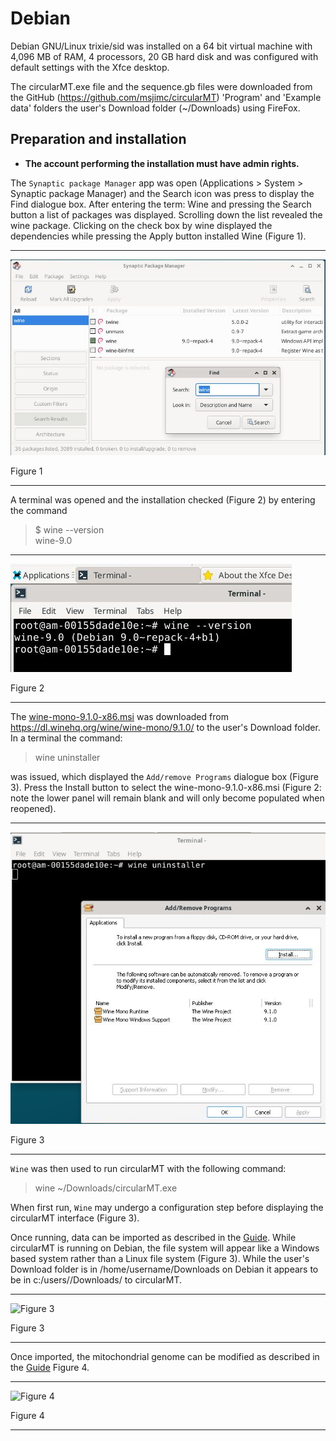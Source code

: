 # Debian 
Debian GNU/Linux trixie/sid was installed on a 64 bit virtual machine with 4,096 MB of RAM, 4 processors, 20 GB hard disk and was configured with default settings with the Xfce desktop.

The circularMT.exe file and the sequence.gb files were downloaded from the GitHub (https://github.com/msjimc/circularMT) 'Program' and 'Example data' folders the user's Download folder (~/Downloads) using FireFox.

## Preparation and installation

* **The account performing the installation must have admin rights.**

The ```Synaptic package Manager``` app was open (Applications > System > Synaptic package Manager) and the Search icon was press to display the Find dialogue box. After entering the term: Wine and pressing the Search button a list of packages was displayed. Scrolling down the list revealed the wine package.  Clicking on the check box by wine displayed the dependencies while pressing the Apply button installed Wine (Figure 1).

<hr />

![Figure 1](images/debian_figure1.jpg)

Figure 1

<hr />

A terminal was opened and the installation checked (Figure 2) by entering the command

>$  wine --version  
wine-9.0

<hr />

![Figure 2](images/debian_figure2.jpg)

Figure 2

<hr />

The [wine-mono-9.1.0-x86.msi](https://dl.winehq.org/wine/wine-mono/9.1.0/wine-mono-9.1.0-x86.msi) was downloaded from https://dl.winehq.org/wine/wine-mono/9.1.0/ to the user's Download folder. In a terminal the command:

> wine uninstaller

was issued, which displayed the ```Add/remove Programs``` dialogue box (Figure 3). Press the Install button to select the wine-mono-9.1.0-x86.msi (Figure 2: note the lower panel will remain blank and will only become populated when reopened). 

<hr />

![Figure 3](images/debian_figure2a.jpg)

Figure 3

<hr />


```Wine``` was then used to run circularMT with the following command:

> wine ~/Downloads/circularMT.exe

When first run, ```Wine``` may undergo a configuration step before displaying the circularMT interface (Figure 3).



Once running, data can be imported as described in the [Guide](../Guide/README.md). While circularMT is running on Debian, the file system will appear like a Windows based system rather than a Linux file system (Figure 3). While the user's Download folder is in /home/username/Downloads on Debian it appears to be in c:/users/<username>/Downloads/ to circularMT.

<hr />

![Figure 3](images/openSUSE_figure3.jpg)

Figure 3

<hr />

Once imported, the mitochondrial genome can be modified as described in the [Guide](../Guide/README.md) Figure 4.

<hr />

![Figure 4](images/openSUSE_15.5_Leap-KDE.jpg)

Figure 4

<hr />

